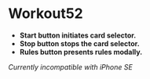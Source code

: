 # Workout52

* **Start button initiates card selector.**
* **Stop button stops the card selector.**
* **Rules button presents rules modally.**

*Currently incompatible with iPhone SE*
